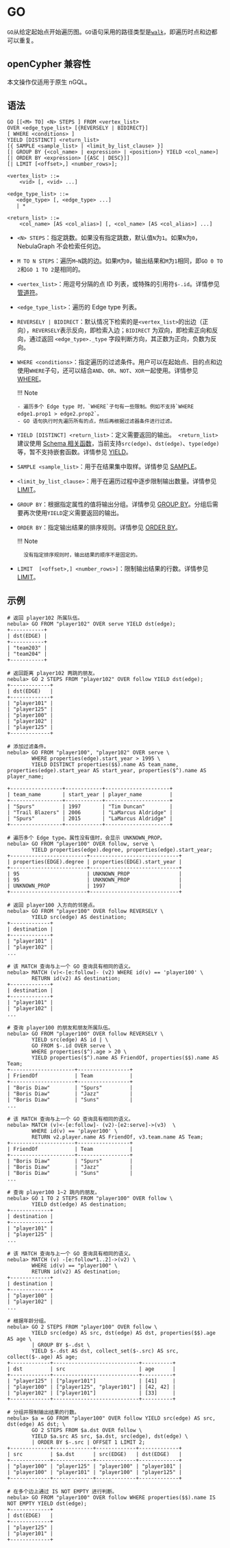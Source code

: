 # GO

`GO`从给定起始点开始遍历图。`GO`语句采用的路径类型是[`walk`](../../1.introduction/2.1.path.md)，即遍历时点和边都可以重复。

## openCypher 兼容性

本文操作仅适用于原生 nGQL。

## 语法

```ngql
GO [[<M> TO] <N> STEPS ] FROM <vertex_list>
OVER <edge_type_list> [{REVERSELY | BIDIRECT}]
[ WHERE <conditions> ]
YIELD [DISTINCT] <return_list>
[{ SAMPLE <sample_list> | <limit_by_list_clause> }]
[| GROUP BY {<col_name> | expression> | <position>} YIELD <col_name>]
[| ORDER BY <expression> [{ASC | DESC}]]
[| LIMIT [<offset>,] <number_rows>];

<vertex_list> ::=
    <vid> [, <vid> ...]

<edge_type_list> ::=
   <edge_type> [, <edge_type> ...]
   | *

<return_list> ::=
    <col_name> [AS <col_alias>] [, <col_name> [AS <col_alias>] ...]
```

- `<N> STEPS`：指定跳数。如果没有指定跳数，默认值`N`为`1`。如果`N`为`0`，NebulaGraph 不会检索任何边。

- `M TO N STEPS`：遍历`M~N`跳的边。如果`M`为`0`，输出结果和`M`为`1`相同，即`GO 0 TO 2`和`GO 1 TO 2`是相同的。

- `<vertex_list>`：用逗号分隔的点 ID 列表，或特殊的引用符`$-.id`。详情参见[管道符](../5.operators/4.pipe.md)。

- `<edge_type_list>`：遍历的 Edge type 列表。

- `REVERSELY | BIDIRECT`：默认情况下检索的是`<vertex_list>`的出边（正向），`REVERSELY`表示反向，即检索入边；`BIDIRECT` 为双向，即检索正向和反向，通过返回 `<edge_type>._type` 字段判断方向，其正数为正向，负数为反向。

- `WHERE <conditions>`：指定遍历的过滤条件。用户可以在起始点、目的点和边使用`WHERE`子句，还可以结合`AND`、`OR`、`NOT`、`XOR`一起使用。详情参见 [WHERE](../8.clauses-and-options/where.md)。

  !!! Note

      - 遍历多个 Edge type 时，`WHERE`子句有一些限制。例如不支持`WHERE edge1.prop1 > edge2.prop2`。
      - GO 语句执行时先遍历所有的点，然后再根据过滤器条件进行过滤。

- `YIELD [DISTINCT] <return_list>`：定义需要返回的输出。` <return_list>`建议使用 [Schema 相关函数](../6.functions-and-expressions/4.schema.md)，当前支持`src(edge)`、`dst(edge)`、`type(edge)`等，暂不支持嵌套函数。详情参见 [YIELD](../8.clauses-and-options/yield.md)。

- `SAMPLE <sample_list>`：用于在结果集中取样。详情参见 [SAMPLE](../8.clauses-and-options/sample.md)。

- `<limit_by_list_clause>`：用于在遍历过程中逐步限制输出数量。详情参见 [LIMIT](../8.clauses-and-options/limit.md)。

- `GROUP BY`：根据指定属性的值将输出分组。详情参见 [GROUP BY](../8.clauses-and-options/group-by.md)。分组后需要再次使用`YIELD`定义需要返回的输出。

- `ORDER BY`：指定输出结果的排序规则。详情参见 [ORDER BY](../8.clauses-and-options/order-by.md)。

  !!! Note

        没有指定排序规则时，输出结果的顺序不是固定的。

- `LIMIT  [<offset>,] <number_rows>]`：限制输出结果的行数。详情参见 [LIMIT](../8.clauses-and-options/limit.md)。

## 示例

```ngql
# 返回 player102 所属队伍。
nebula> GO FROM "player102" OVER serve YIELD dst(edge);
+-----------+
| dst(EDGE) |
+-----------+
| "team203" |
| "team204" |
+-----------+
```

```ngql
# 返回距离 player102 两跳的朋友。
nebula> GO 2 STEPS FROM "player102" OVER follow YIELD dst(edge);
+-------------+
| dst(EDGE)   |
+-------------+
| "player101" |
| "player125" |
| "player100" |
| "player102" |
| "player125" |
+-------------+
```

```ngql
# 添加过滤条件。
nebula> GO FROM "player100", "player102" OVER serve \
        WHERE properties(edge).start_year > 1995 \
        YIELD DISTINCT properties($$).name AS team_name, properties(edge).start_year AS start_year, properties($^).name AS player_name;

+-----------------+------------+---------------------+
| team_name       | start_year | player_name         |
+-----------------+------------+---------------------+
| "Spurs"         | 1997       | "Tim Duncan"        |
| "Trail Blazers" | 2006       | "LaMarcus Aldridge" |
| "Spurs"         | 2015       | "LaMarcus Aldridge" |
+-----------------+------------+---------------------+
```

```ngql
# 遍历多个 Edge type。属性没有值时，会显示 UNKNOWN_PROP。
nebula> GO FROM "player100" OVER follow, serve \
        YIELD properties(edge).degree, properties(edge).start_year;
+-------------------------+-----------------------------+
| properties(EDGE).degree | properties(EDGE).start_year |
+-------------------------+-----------------------------+
| 95                      | UNKNOWN_PROP                |
| 95                      | UNKNOWN_PROP                |
| UNKNOWN_PROP            | 1997                        |
+-------------------------+-----------------------------+
```

```ngql
# 返回 player100 入方向的邻居点。
nebula> GO FROM "player100" OVER follow REVERSELY \
        YIELD src(edge) AS destination;
+-------------+
| destination |
+-------------+
| "player101" |
| "player102" |
...

# 该 MATCH 查询与上一个 GO 查询具有相同的语义。
nebula> MATCH (v)<-[e:follow]- (v2) WHERE id(v) == 'player100' \
        RETURN id(v2) AS destination;
+-------------+
| destination |
+-------------+
| "player101" |
| "player102" |
...
```

```ngql
# 查询 player100 的朋友和朋友所属队伍。
nebula> GO FROM "player100" OVER follow REVERSELY \
        YIELD src(edge) AS id | \
        GO FROM $-.id OVER serve \
        WHERE properties($^).age > 20 \
        YIELD properties($^).name AS FriendOf, properties($$).name AS Team;
+---------------------+-----------------+
| FriendOf            | Team            |
+---------------------+-----------------+
| "Boris Diaw"        | "Spurs"         |
| "Boris Diaw"        | "Jazz"          |
| "Boris Diaw"        | "Suns"          |
...

# 该 MATCH 查询与上一个 GO 查询具有相同的语义。
nebula> MATCH (v)<-[e:follow]- (v2)-[e2:serve]->(v3)  \
        WHERE id(v) == 'player100' \
        RETURN v2.player.name AS FriendOf, v3.team.name AS Team;
+---------------------+-----------------+
| FriendOf            | Team            |
+---------------------+-----------------+
| "Boris Diaw"        | "Spurs"         |
| "Boris Diaw"        | "Jazz"          |
| "Boris Diaw"        | "Suns"          |
...
```

```ngql
# 查询 player100 1~2 跳内的朋友。
nebula> GO 1 TO 2 STEPS FROM "player100" OVER follow \
        YIELD dst(edge) AS destination;
+-------------+
| destination |
+-------------+
| "player101" |
| "player125" |
...

# 该 MATCH 查询与上一个 GO 查询具有相同的语义。
nebula> MATCH (v) -[e:follow*1..2]->(v2) \
        WHERE id(v) == "player100" \
        RETURN id(v2) AS destination;
+-------------+
| destination |
+-------------+
| "player100" |
| "player102" |
...
```

```ngql
# 根据年龄分组。
nebula> GO 2 STEPS FROM "player100" OVER follow \
        YIELD src(edge) AS src, dst(edge) AS dst, properties($$).age AS age \
        | GROUP BY $-.dst \
        YIELD $-.dst AS dst, collect_set($-.src) AS src, collect($-.age) AS age;
+-------------+----------------------------+----------+
| dst         | src                        | age      |
+-------------+----------------------------+----------+
| "player125" | ["player101"]              | [41]     |
| "player100" | ["player125", "player101"] | [42, 42] |
| "player102" | ["player101"]              | [33]     |
+-------------+----------------------------+----------+
```

```ngql
# 分组并限制输出结果的行数。
nebula> $a = GO FROM "player100" OVER follow YIELD src(edge) AS src, dst(edge) AS dst; \
        GO 2 STEPS FROM $a.dst OVER follow \
        YIELD $a.src AS src, $a.dst, src(edge), dst(edge) \
        | ORDER BY $-.src | OFFSET 1 LIMIT 2;
+-------------+-------------+-------------+-------------+
| src         | $a.dst      | src(EDGE)   | dst(EDGE)   |
+-------------+-------------+-------------+-------------+
| "player100" | "player125" | "player100" | "player101" |
| "player100" | "player101" | "player100" | "player125" |
+-------------+-------------+-------------+-------------+
```

```ngql
# 在多个边上通过 IS NOT EMPTY 进行判断。
nebula> GO FROM "player100" OVER follow WHERE properties($$).name IS NOT EMPTY YIELD dst(edge);
+-------------+
| dst(EDGE)   |
+-------------+
| "player125" |
| "player101" |
+-------------+
```
